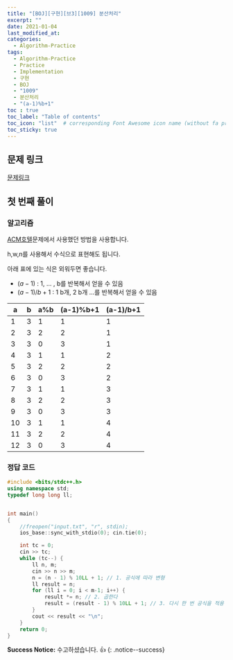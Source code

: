 ```yaml
---
title: "[BOJ][구현][브3][1009] 분산처리"
excerpt: ""
date: 2021-01-04
last_modified_at: 
categories:
  - Algorithm-Practice
tags:
  - Algorithm-Practice
  - Practice
  - Implementation
  - 구현
  - BOJ
  - "1009"
  - 분산처리
  - "(a-1)%b+1"
toc : true
toc_label: "Table of contents"
toc_icon: "list"  # corresponding Font Awesome icon name (without fa prefix)
toc_sticky: true
---
```


## 문제 링크

[문제링크](https://www.acmicpc.net/problem/1009)  

## 첫 번째 풀이

### 알고리즘

[ACM호텔](https://hwanseok-dev.github.io/algorithm/boj-impl-10250/)문제에서 사용했던 방법을 사용합니다.  

h,w,n를 사용해서 수식으로 표현해도 됩니다.  

아래 표에 있는 식은 외워두면 좋습니다. 

- $(a-1)%b+1$ : 1, ... , b를 반복해서 얻을 수 있음
- $(a-1)/b+1$ : 1 b개, 2 b개 ...를 반복해서 얻을 수 있음

| a  | b | a%b | (a-1)%b+1 | (a-1)/b+1 |
| -- | - | --- | --------- | --------- |
| 1  | 3 | 1   | 1         | 1         |
| 2  | 3 | 2   | 2         | 1         |
| 3  | 3 | 0   | 3         | 1         |
| 4  | 3 | 1   | 1         | 2         |
| 5  | 3 | 2   | 2         | 2         |
| 6  | 3 | 0   | 3         | 2         |
| 7  | 3 | 1   | 1         | 3         |
| 8  | 3 | 2   | 2         | 3         |
| 9  | 3 | 0   | 3         | 3         |
| 10 | 3 | 1   | 1         | 4         |
| 11 | 3 | 2   | 2         | 4         |
| 12 | 3 | 0   | 3         | 4         |

### 정답 코드

```cpp
#include <bits/stdc++.h>
using namespace std;
typedef long long ll;


int main()
{
	//freopen("input.txt", "r", stdin);
	ios_base::sync_with_stdio(0); cin.tie(0);

	int tc = 0;
	cin >> tc;
	while (tc--) {
		ll n, m;
		cin >> n >> m;
		n = (n - 1) % 10LL + 1; // 1. 공식에 따라 변형
		ll result = n;
		for (ll i = 0; i < m-1; i++) {
			result *= n; // 2. 곱한다
			result = (result - 1) % 10LL + 1; // 3. 다시 한 번 공식을 적용
		}
		cout << result << "\n";
	}
	return 0;
}
```

**Success Notice:**
수고하셨습니다. :+1:
{: .notice--success}


